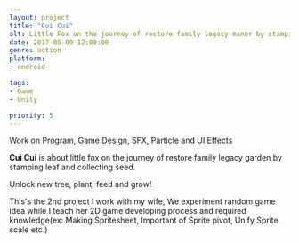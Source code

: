 ```yaml
---
layout: project
title: "Cui Cui"
alt: Little Fox on the journey of restore family legacy manor by stamping leaf and collecting seed.
date: 2017-05-09 12:00:00
genre: action
platform:
- android

tags:
- Game
- Unity

priority: 5
---
```

Work on Program, Game Design, SFX, Particle and UI Effects

**Cui Cui** is about little fox on the journey of restore family legacy garden by stamping leaf and collecting seed.

Unlock new tree, plant, feed and grow! 

This's the 2nd project I work with my wife, We experiment random game idea while I teach her 2D game developing process and required knowledge(ex: Making Spritesheet, Important of Sprite pivot, Unify Sprite scale etc.)